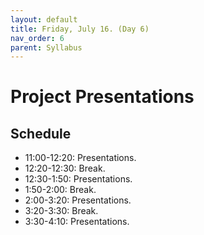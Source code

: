 ```yaml
---
layout: default
title: Friday, July 16. (Day 6)
nav_order: 6
parent: Syllabus
---
```

# Project Presentations

## Schedule
* 11:00-12:20: Presentations.
* 12:20-12:30: Break.
* 12:30-1:50: Presentations.
* 1:50-2:00: Break.
* 2:00-3:20: Presentations.
* 3:20-3:30: Break.
* 3:30-4:10: Presentations.



<br/>
